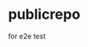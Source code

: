 # publicrepo
for e2e test









































































































































































































































































































































































































































































































































































































































































































































































































































































































































































































































































































































































































































































































































































































































































































































































































































































































































































































































































































































































































































































































































































































































































































































































































































































































































































































































































































